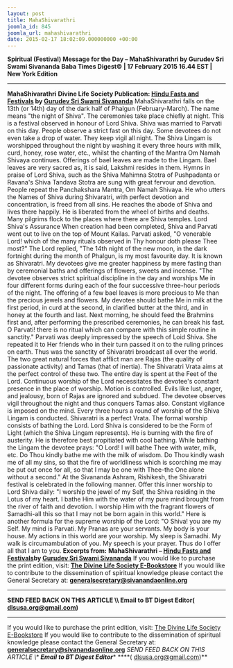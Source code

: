 ```yaml
---
layout: post
title: MahaShivarathri
joomla_id: 845
joomla_url: mahashivarathri
date: 2015-02-17 18:02:09.000000000 +00:00
---
```

**Spiritual (Festival) Message for the Day – MahaShivarathri by Gurudev Sri Swami Sivananda**
**Baba Times Digest© | 17 February 2015 16.44 EST | New York Edition**
* * *  
**MahaShivarathri**
**Divine Life Society Publication: [Hindu Fasts and Festivals](http://www.dlshq.org/religions/shivaratri.htm) by [Gurudev Sri Swami Sivananda](http://www.dlshq.org/saints/siva.htm)**
MahaShivarathri falls on the 13th (or 14th) day of the dark half of Phalgun (February-March). The name means "the night of Shiva". The ceremonies take place chiefly at night. This is a festival observed in honour of Lord Shiva. Shiva was married to Parvati on this day.
People observe a strict fast on this day. Some devotees do not even take a drop of water. They keep vigil all night. The Shiva Lingam is worshipped throughout the night by washing it every three hours with milk, curd, honey, rose water, etc., whilst the chanting of the Mantra Om Namah Shivaya continues. Offerings of bael leaves are made to the Lingam. Bael leaves are very sacred as, it is said, Lakshmi resides in them.
Hymns in praise of Lord Shiva, such as the Shiva Mahimna Stotra of Pushpadanta or Ravana's Shiva Tandava Stotra are sung with great fervour and devotion. People repeat the Panchakshara Mantra, Om Namah Shivaya. He who utters the Names of Shiva during Shivaratri, with perfect devotion and concentration, is freed from all sins. He reaches the abode of Shiva and lives there happily. He is liberated from the wheel of births and deaths. Many pilgrims flock to the places where there are Shiva temples.
Lord Shiva's Assurance
When creation had been completed, Shiva and Parvati went out to live on the top of Mount Kailas. Parvati asked, "O venerable Lord! which of the many rituals observed in Thy honour doth please Thee most?"
The Lord replied, "The 14th night of the new moon, in the dark fortnight during the month of Phalgun, is my most favourite day. It is known as Shivaratri. My devotees give me greater happiness by mere fasting than by ceremonial baths and offerings of flowers, sweets and incense.
"The devotee observes strict spiritual discipline in the day and worships Me in four different forms during each of the four successive three-hour periods of the night. The offering of a few bael leaves is more precious to Me than the precious jewels and flowers. My devotee should bathe Me in milk at the first period, in curd at the second, in clarified butter at the third, and in honey at the fourth and last. Next morning, he should feed the Brahmins first and, after performing the prescribed ceremonies, he can break his fast. O Parvati! there is no ritual which can compare with this simple routine in sanctity."
Parvati was deeply impressed by the speech of Loid Shiva. She repeated it to Her friends who in their turn passed it on to the ruling princes on earth. Thus was the sanctity of Shivaratri broadcast all over the world.
The two great natural forces that afflict man are Rajas (the quality of passionate activity) and Tamas (that of inertia). The Shivaratri Vrata aims at the perfect control of these two. The entire day is spent at the Feet of the Lord. Continuous worship of the Lord necessitates the devotee's constant presence in the place of worship. Motion is controlled. Evils like lust, anger, and jealousy, born of Rajas are ignored and subdued. The devotee observes vigil throughout the night and thus conquers Tamas also. Constant vigilance is imposed on the mind. Every three hours a round of worship of the Shiva Lingam is conducted. Shivaratri is a perfect Vrata.
The formal worship consists of bathing the Lord. Lord Shiva is considered to be the Form of Light (which the Shiva Lingam represents). He is burning with the fire of austerity. He is therefore best propitiated with cool bathing. While bathing the Lingam the devotee prays: "O Lord! I will bathe Thee with water, milk, etc. Do Thou kindly bathe me with the milk of wisdom. Do Thou kindly wash me of all my sins, so that the fire of worldliness which is scorching me may be put out once for all, so that I may be one with Thee-the One alone without a second."
At the Sivananda Ashram, Rishikesh, the Shivaratri festival is celebrated in the following manner.
Offer this inner worship to Lord Shiva daily: "I worship the jewel of my Self, the Shiva residing in the Lotus of my heart. I bathe Him with the water of my pure mind brought from the river of faith and devotion. I worship Him with the fragrant flowers of Samadhi-all this so that I may not be born again in this world."
Here is another formula for the supreme worship of the Lord: "O Shiva! you are my Self. My mind is Parvati. My Pranas are your servants. My body is your house. My actions in this world are your worship. My sleep is Samadhi. My walk is circumambulation of you. My speech is your prayer. Thus do I offer all that I am to you.
**Excerpts from:** **MahaShivarathri – [Hindu Fasts and Festivals](http://www.dlshq.org/religions/shivaratri.htm)by [Gurudev Sri Swami Sivananda](http://www.dlshq.org/saints/siva.htm)**
If you would like to purchase the print edition, visit: **[The Divine Life Society E-Bookstore](http://www.dlshq.org/download/download.htm)**
If you would like to contribute to the dissemination of spiritual knowledge please contact the General Secretary at: [](mailto:%20%3Cscript%20type=%27text/javascript%27%3E%20%3C%21--%20var%20prefix%20=%20%27ma%27%20+%20%27il%27%20+%20%27to%27;%20var%20path%20=%20%27hr%27%20+%20%27ef%27%20+%20%27=%27;%20var%20addy57016%20=%20%27generalsecretary%27%20+%20%27@%27;%20addy57016%20=%20addy57016%20+%20%27sivanandaonline%27%20+%20%27.%27%20+%20%27org%27;%20document.write%28%27%3Ca%20%27%20+%20path%20+%20%27%5C%27%27%20+%20prefix%20+%20%27:%27%20+%20addy57016%20+%20%27%5C%27%3E%27%29;%20document.write%28addy57016%29;%20document.write%28%27%3C%5C/a%3E%27%29;%20//--%3E%5Cn%20%3C/script%3E%3Cscript%20type=%27text/javascript%27%3E%20%3C%21--%20document.write%28%27%3Cspan%20style=%5C%27display:%20none;%5C%27%3E%27%29;%20//--%3E%20%3C/script%3EThis%20email%20address%20is%20being%20protected%20from%20spambots.%20You%20need%20JavaScript%20enabled%20to%20view%20it.%20%3Cscript%20type=%27text/javascript%27%3E%20%3C%21--%20document.write%28%27%3C/%27%29;%20document.write%28%27span%3E%27%29;%20//--%3E%20%3C/script%3E?subject=Contribution%20to%20Dissemination%20of%20Spiritual%20Knowledge) **generalsecretary@sivanandaonline.org**
****
**SEND FEED BACK ON THIS ARTICLE \\\ Email to BT Digest Editor[](mailto:%20%3Cscript%20type=%27text/javascript%27%3E%20%3C%21--%20var%20prefix%20=%20%27ma%27%20+%20%27il%27%20+%20%27to%27;%20var%20path%20=%20%27hr%27%20+%20%27ef%27%20+%20%27=%27;%20var%20addy72654%20=%20%27dlsusa.org%27%20+%20%27@%27;%20addy72654%20=%20addy72654%20+%20%27gmail%27%20+%20%27.%27%20+%20%27com%27;%20document.write%28%27%3Ca%20%27%20+%20path%20+%20%27%5C%27%27%20+%20prefix%20+%20%27:%27%20+%20addy72654%20+%20%27%5C%27%3E%27%29;%20document.write%28addy72654%29;%20document.write%28%27%3C%5C/a%3E%27%29;%20//--%3E%5Cn%20%3C/script%3E%3Cscript%20type=%27text/javascript%27%3E%20%3C%21--%20document.write%28%27%3Cspan%20style=%5C%27display:%20none;%5C%27%3E%27%29;%20//--%3E%20%3C/script%3EThis%20email%20address%20is%20being%20protected%20from%20spambots.%20You%20need%20JavaScript%20enabled%20to%20view%20it.%20%3Cscript%20type=%27text/javascript%27%3E%20%3C%21--%20document.write%28%27%3C/%27%29;%20document.write%28%27span%3E%27%29;%20//--%3E%20%3C/script%3E?subject=DLS%20Posts)( [dlsusa.org@gmail.com](mailto:dlsusa.org@gmail.com))**
* * *
  
If you would like to purchase the print edition, visit: [The Divine Life Society E-Bookstore](http://www.dlshq.org/download/download.htm)
If you would like to contribute to the dissemination of spiritual knowledge please contact the General Secretary at: **[generalsecretary@sivanandaonline.org](mailto:generalsecretary@sivanandaonline.org)**
**SEND FEED BACK ON THIS ARTICLE \\\**  **Email to BT Digest Editor**** [](mailto:%20%3Cscript%20type=%27text/javascript%27%3E%20%3C%21--%20var%20prefix%20=%20%27ma%27%20+%20%27il%27%20+%20%27to%27;%20var%20path%20=%20%27hr%27%20+%20%27ef%27%20+%20%27=%27;%20var%20addy72654%20=%20%27dlsusa.org%27%20+%20%27@%27;%20addy72654%20=%20addy72654%20+%20%27gmail%27%20+%20%27.%27%20+%20%27com%27;%20document.write%28%27%3Ca%20%27%20+%20path%20+%20%27%5C%27%27%20+%20prefix%20+%20%27:%27%20+%20addy72654%20+%20%27%5C%27%3E%27%29;%20document.write%28addy72654%29;%20document.write%28%27%3C%5C/a%3E%27%29;%20//--%3E%5Cn%20%3C/script%3E%3Cscript%20type=%27text/javascript%27%3E%20%3C%21--%20document.write%28%27%3Cspan%20style=%5C%27display:%20none;%5C%27%3E%27%29;%20//--%3E%20%3C/script%3EThis%20email%20address%20is%20being%20protected%20from%20spambots.%20You%20need%20JavaScript%20enabled%20to%20view%20it.%20%3Cscript%20type=%27text/javascript%27%3E%20%3C%21--%20document.write%28%27%3C/%27%29;%20document.write%28%27span%3E%27%29;%20//--%3E%20%3C/script%3E?subject=DLS%20Posts)****( [dlsusa.org@gmail.com](mailto:dlsusa.org@gmail.com))**  
